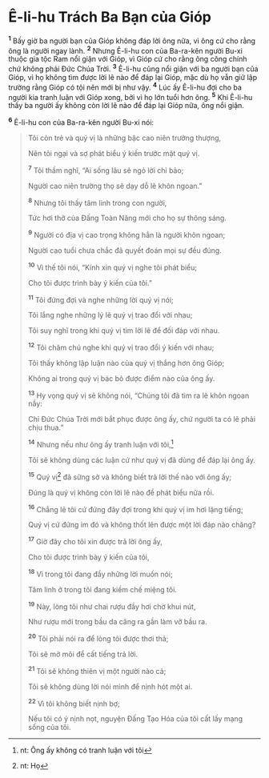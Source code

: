 # Ê-li-hu Trách Ba Bạn của Gióp
<sup><b>1</b></sup> Bấy giờ ba người bạn của Gióp không đáp lời ông nữa, vì ông cứ cho rằng ông là người ngay lành. <sup><b>2</b></sup> Nhưng Ê-li-hu con của Ba-ra-kên người Bu-xi thuộc gia tộc Ram nổi giận với Gióp, vì Gióp cứ cho rằng ông công chính chứ không phải Ðức Chúa Trời. <sup><b>3</b></sup> Ê-li-hu cũng nổi giận với ba người bạn của Gióp, vì họ không tìm được lời lẽ nào để đáp lại Gióp, mặc dù họ vẫn giữ lập trường rằng Gióp có tội nên mới bị như vậy. <sup><b>4</b></sup> Lúc ấy Ê-li-hu đợi cho ba người kia tranh luận với Gióp xong, bởi vì họ lớn tuổi hơn ông. <sup><b>5</b></sup> Khi Ê-li-hu thấy ba người ấy không còn lời lẽ nào để đáp lại Gióp nữa, ông nổi giận.

<sup><b>6</b></sup> Ê-li-hu con của Ba-ra-kên người Bu-xi nói:

> Tôi còn trẻ và quý vị là những bậc cao niên trưởng thượng,
> 
> Nên tôi ngại và sợ phát biểu ý kiến trước mặt quý vị.
> 
> <sup><b>7</b></sup> Tôi thầm nghĩ, “Ai sống lâu sẽ ngỏ lời chỉ bảo;
> 
> Người cao niên trường thọ sẽ dạy dỗ lẽ khôn ngoan.”
> 
> <sup><b>8</b></sup> Nhưng tôi thấy tâm linh trong con người,
> 
> Tức hơi thở của Ðấng Toàn Năng mới cho họ sự thông sáng.
> 
> <sup><b>9</b></sup> Người có địa vị cao trọng không hẳn là người khôn ngoan;
> 
> Người cao tuổi chưa chắc đã quyết đoán mọi sự đều đúng.
> 
> <sup><b>10</b></sup> Vì thế tôi nói, “Kính xin quý vị nghe tôi phát biểu;
> 
> Cho tôi được trình bày ý kiến của tôi.”
> 
> <sup><b>11</b></sup> Tôi đứng đợi và nghe những lời quý vị nói;
> 
> Tôi lắng nghe những lý lẽ quý vị trao đổi với nhau;
> 
> Tôi suy nghĩ trong khi quý vị tìm lời lẽ để đối đáp với nhau.
> 
> <sup><b>12</b></sup> Tôi chăm chú nghe khi quý vị trao đổi ý kiến với nhau;
> 
> Tôi thấy không lập luận nào của quý vị thắng hơn ông Gióp;
> 
> Không ai trong quý vị bác bỏ được điểm nào của ông ấy.
> 
> <sup><b>13</b></sup> Hy vọng quý vị sẽ không nói, “Chúng tôi đã tìm ra lẽ khôn ngoan nầy:
> 
> Chỉ Ðức Chúa Trời mới bắt phục được ông ấy, chứ người ta có lẽ phải chịu thua.”
> 
> <sup><b>14</b></sup> Nhưng nếu như ông ấy tranh luận với tôi,[^1-ef5181bd-ce22-4659-a1b8-812547320690]
> 
> Tôi sẽ không dùng các luận cứ như quý vị đã dùng để đáp lại ông ấy.
> 
> <sup><b>15</b></sup> Quý vị[^2-ef5181bd-ce22-4659-a1b8-812547320690] đã sững sờ và không biết trả lời thế nào với ông ấy;
> 
> Ðúng là quý vị không còn lời lẽ nào để phát biểu nữa rồi.
> 
> <sup><b>16</b></sup> Chẳng lẽ tôi cứ đứng đây đợi trong khi quý vị im hơi lặng tiếng;
> 
> Quý vị cứ đứng im đó và không thốt lên được một lời đáp nào chăng?
> 
> <sup><b>17</b></sup> Giờ đây cho tôi xin được trả lời ông ấy,
> 
> Cho tôi được trình bày ý kiến của tôi,
> 
> <sup><b>18</b></sup> Vì trong tôi đang đầy những lời muốn nói;
> 
> Tâm linh ở trong tôi đang kiềm chế miệng tôi.
> 
> <sup><b>19</b></sup> Này, lòng tôi như chai rượu đầy hơi chờ khui nút,
> 
> Như rượu mới trong bầu da căng ra gần làm vỡ bầu ra.
> 
> <sup><b>20</b></sup> Tôi phải nói ra để lòng tôi được thơi thả;
> 
> Tôi sẽ mở môi để cất tiếng trả lời.
> 
> <sup><b>21</b></sup> Tôi sẽ không thiên vị một người nào cả;
> 
> Tôi sẽ không dùng lời nói mình để nịnh hót một ai.
> 
> <sup><b>22</b></sup> Vì tôi không biết nịnh bợ;
> 
> Nếu tôi có ý nịnh nọt, nguyện Ðấng Tạo Hóa của tôi cất lấy mạng sống của tôi.

[^1-ef5181bd-ce22-4659-a1b8-812547320690]: nt: Ông ấy không có tranh luận với tôi
[^2-ef5181bd-ce22-4659-a1b8-812547320690]: nt: Họ